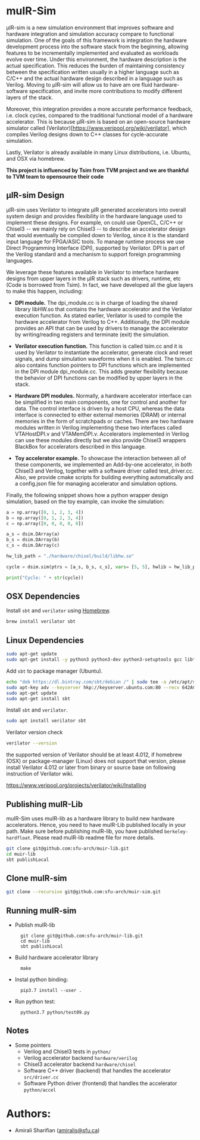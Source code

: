 muIR-Sim
==========================

µIR-sim is a new simulation environment that improves software and hardware integration and simulation accuracy compare to functional simulation. One of the goals of this framework is integration the hardware development process into the software stack from the beginning, allowing features to be incrementally implemented and evaluated as workloads evolve over time.
Under this environment, the hardware description is the actual specification. This reduces the burden of maintaining consistency between the specification written usually in a higher language such as C/C++ and the actual hardware design described in a language such as Verilog.
Moving to µIR-sim will allow us to have am ore fluid hardware-software specification, and invite more contributions to modify different layers of the stack.

Moreover, this integration provides a more accurate performance feedback, i.e. clock cycles, compared to the traditional functional model of a hardware accelerator.
This is because µIR-sim is based on an open-source hardware simulator called (Verilator)[https://www.veripool.org/wiki/verilator], which compiles Verilog designs down to C++ classes for cycle-accurate simulation.

Lastly, Verilator is already available in many Linux distributions, i.e. Ubuntu, and OSX via homebrew.

**This project is influenced by Tsim from TVM project and we are thankful to TVM team to opensource their code**

## µIR-sim Design

µIR-sim uses Verilator to integrate µIR generated accelerators into overall system design and provides flexibility in the hardware language used to implement these designs. For example, on could use OpenCL, C/C++ or Chisel3 -- we mainly rely on Chisel3 -- to describe an accelerator design that would eventually be compiled down to Verilog, since it is the standard input language for FPGA/ASIC tools.
To manage runtime process we use Direct Programming Interface (DPI), supported by Verilator. DPI is part of the Verilog standard and a mechanism to support foreign programming languages.

We leverage these features available in Verilator to interface hardware designs from upper layers in the µIR stack such as drivers, runtime, etc (Code is borrowed from Tsim). In fact, we have developed all the glue layers to make this happen, including:

* **DPI module.** The dpi_module.cc is in charge of loading the shared library libHW.so that contains the hardware accelerator and the Verilator execution function.
As stated earlier, Verilator is used to compile the hardware accelerator from Verilog to C++.
Additionally, the DPI module provides an API that can be used by drivers to manage the accelerator by writing/reading registers and terminate (exit) the simulation.

* **Verilator execution function.** This function is called tsim.cc and it is used by Verilator to instantiate the accelerator, generate clock and reset signals, and dump simulation waveforms when it is enabled. The tsim.cc also contains function pointers to DPI functions which are implemented in the DPI module dpi_module.cc. This adds greater flexibility because the behavior of DPI functions can be modified by upper layers in the stack.

* **Hardware DPI modules.** Normally, a hardware accelerator interface can be simplified in two main components, one for control and another for data. The control interface is driven by a host CPU, whereas the data interface is connected to either external memories (DRAM) or internal memories in the form of scratchpads or caches.
There are two hardware modules written in Verilog implementing these two interfaces called VTAHostDPI.v and VTAMemDPI.v.
Accelerators implemented in Verilog can use these modules directly but we also provide Chisel3 wrappers BlackBox for accelerators described in this language.

* **Toy accelerator example.** To showcase the interaction between all of these components, we implemented an Add-by-one accelerator, in both Chisel3 and Verilog, together with a software driver called test_driver.cc.
Also, we provide cmake scripts for building everything automatically and a config.json file for managing accelerator and simulation options.

Finally, the following snippet shows how a python wrapper design simulation, based on the toy example, can invoke the simulation:

```python
a = np.array([0, 1, 2, 3, 4])
b = np.array([0, 1, 2, 3, 4])
c = np.array([0, 0, 0, 0, 0])

a_s = dsim.DArray(a)
b_s = dsim.DArray(b)
c_s = dsim.DArray(c)

hw_lib_path = "./hardware/chisel/build/libhw.so"

cycle = dsim.sim(ptrs = [a_s, b_s, c_s], vars= [5, 5], hwlib = hw_lib_path)

print("Cycle: " + str(cycle))
```


## OSX Dependencies

Install `sbt` and `verilator` using [Homebrew](https://brew.sh/).

```bash
brew install verilator sbt
```

## Linux Dependencies

```bash
sudo apt-get update
sudo apt-get install -y python3 python3-dev python3-setuptools gcc libtinfo-dev zlib1g-dev build-essential cmake

```

Add `sbt` to package manager (Ubuntu).

```bash
echo "deb https://dl.bintray.com/sbt/debian /" | sudo tee -a /etc/apt/sources.list.d/sbt.list
sudo apt-key adv --keyserver hkp://keyserver.ubuntu.com:80 --recv 642AC823
sudo apt-get update
sudo apt-get install sbt
```

Install `sbt` and `verilator`.

```bash
sudo apt install verilator sbt
```

Verilator version check

```bash
verilator --version
```

the supported version of Verilator should be at least 4.012,
if homebrew (OSX) or package-manager (Linux) does not support that version,
please install Verilator 4.012 or later from binary or source base on following
instruction of Verilator wiki.  

https://www.veripool.org/projects/verilator/wiki/Installing

## Publishing muIR-Lib

muIR-Sim uses muIR-lib as a hardware library to build new hardware accelerators. Hence, you need to have muIR-Lib published locally in your path. Make sure before publishing muIR-lib, you have published `berkeley-hardfloat`. Please read muIR-lib readme file for more details.

``` bash
git clone git@github.com:sfu-arch/muir-lib.git
cd muir-lib
sbt publishLocal
```

## Clone muIR-sim 
``` bash 
git clone --recursive git@github.com:sfu-arch/muir-sim.git
```
## Running muIR-sim

* Publish muIR-lib

        git clone git@github.com:sfu-arch/muir-lib.git
        cd muir-lib
        sbt publishLocal

* Build hardware accelerator library

        make 

* Instal python binding:

        pip3.7 install --user .

* Run python test:

        python3.7 python/test09.py


## Notes
* Some pointers
    * Verilog and Chisel3 tests in `python/`
    * Verilog accelerator backend `hardware/verilog`
    * Chisel3 accelerator backend `hardware/chisel`
    * Software C++ driver (backend) that handles the accelerator `src/driver.cc`
    * Software Python driver (frontend) that handles the accelerator `python/accel`


Authors:
========
* Amirali Sharifian (amiralis@sfu.ca)
